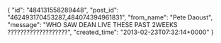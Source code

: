  {
   "id": "484131558289448",
   "post_id": "462493170453287_484074394961831",
   "from_name": "Pete Daoust",
   "message": "WHO SAW DEAN LIVE THESE PAST 2WEEKS ???????????????????",
   "created_time": "2013-02-23T07:32:14+0000"
 }
